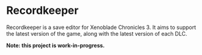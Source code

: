 # Recordkeeper
Recordkeeper is a save editor for Xenoblade Chronicles 3. It aims to support
the latest version of the game, along with the latest version of each DLC.

**Note: this project is work-in-progress.**